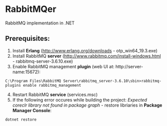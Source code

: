 # RabbitMQer
RabbitMQ implementation in .NET

## Prerequisites:
1. Install **Erlang** (http://www.erlang.org/downloads - otp_win64_19.3.exe)
2. Install RabbitMQ **server** (http://www.rabbitmq.com/install-windows.html - rabbitmq-server-3.6.10.exe)
3. Enable RabbitMQ management **plugin** (web UI at: http://server-name:15672): 
```
C:\Program Files\RabbitMQ Server\rabbitmq_server-3.6.10\sbin>rabbitmq-plugins enable rabbitmq_management
```
4. Restart RabbitMQ **service** (services.msc)
5. If the following error occures while building the project: _Expected coreclr library not found in package graph_ - restore libriaries in **Package Manager Console**:
```
dotnet restore
```
